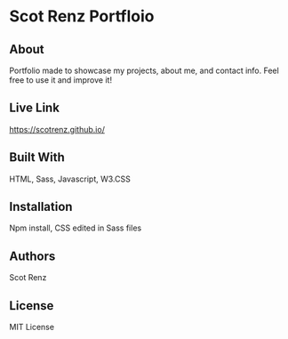 # Scot Renz Portfloio

## About

Portfolio made to showcase my projects, about me, and contact info. Feel free to use it and improve it!

## Live Link

https://scotrenz.github.io/ 

## Built With

HTML, Sass, Javascript, W3.CSS

## Installation

Npm install, CSS edited in Sass files

## Authors

Scot Renz

## License

MIT License
